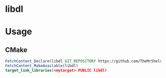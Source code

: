 # libdl

# Usage
## CMake
```cmake
FetchContent_Declare(libdl GIT_REPOSITORY https://github.com/TheMrSheldon/libdl.git)
FetchContent_MakeAvailable(libdl)
target_link_libraries(<mytarget> PUBLIC libdl)
```